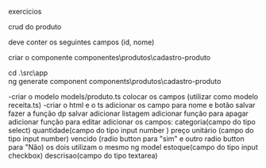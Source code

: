 exercicios 

crud do produto 
 
deve conter os seguintes campos (id, nome)

criar o componente componentes\produtos\cadastro-produto

cd .\src\app\
ng generate component components\produtos\cadastro-produto

-criar o modelo models/produto.ts
colocar os campos (utilizar como modelo receita.ts)
-criar o html e o ts
adicionar os campo para nome e botão salvar
fazer a função dp salvar
adicionar listagem 
adicionar função para apagar
adicionar função para editar
adicionar os campos:
categoria(campo do tipo select)
quantidade(campo do tipo input number )
preço unitário (campo do tipo input number)
vencido (radio button para "sim" e outro radio button para "Não) os dois utilizam o mesmo ng model 
estoque(campo do tipo input checkbox)
descrisao(campo do tipo textarea)